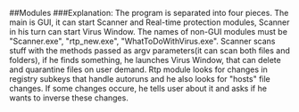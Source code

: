 ##Modules 
###Explanation:
The program is separated into four pieces.
The main is GUI, it can start Scanner and Real-time protection modules, Scanner in his turn can start Virus Window.
The names of non-GUI modules must be "Scanner.exe", "rtp_new.exe", "WhatToDoWithVirus.exe".
Scanner scans stuff with the methods passed as argv parameters(it can scan both files and folders), if he finds something, he launches Virus Window, that can delete and quarantine files on user demand.
Rtp module looks for changes in registry subkeys that handle autoruns and he also looks for "hosts" file changes. If some changes occure, he tells user about it and asks if he wants to inverse these changes.
